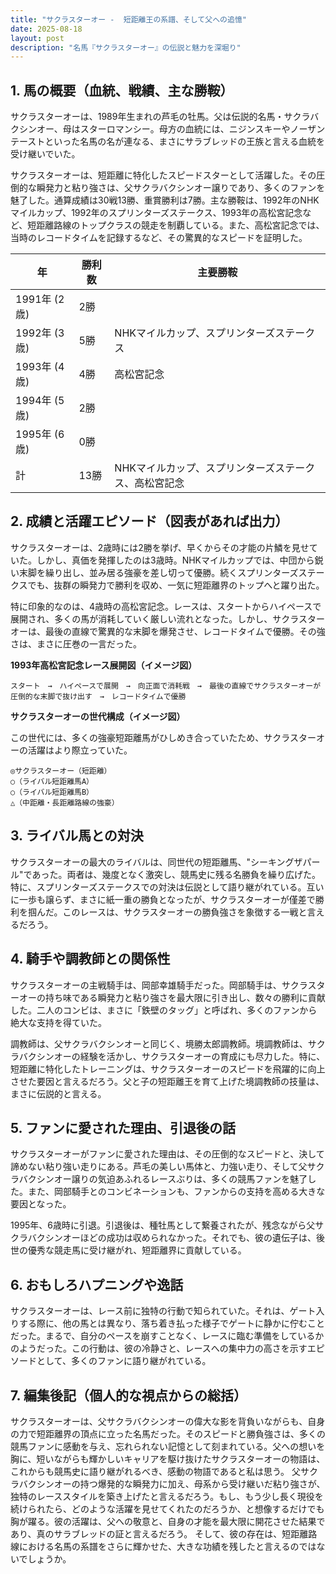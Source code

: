 ```yaml
---
title: "サクラスターオー -  短距離王の系譜、そして父への追憶"
date: 2025-08-18
layout: post
description: "名馬『サクラスターオー』の伝説と魅力を深堀り"
---
```


## 1. 馬の概要（血統、戦績、主な勝鞍）

サクラスターオーは、1989年生まれの芦毛の牡馬。父は伝説的名馬・サクラバクシンオー、母はスターロマンシー。母方の血統には、ニジンスキーやノーザンテーストといった名馬の名が連なる、まさにサラブレッドの王族と言える血統を受け継いでいた。

サクラスターオーは、短距離に特化したスピードスターとして活躍した。その圧倒的な瞬発力と粘り強さは、父サクラバクシンオー譲りであり、多くのファンを魅了した。通算成績は30戦13勝、重賞勝利は7勝。主な勝鞍は、1992年のNHKマイルカップ、1992年のスプリンターズステークス、1993年の高松宮記念など、短距離路線のトップクラスの競走を制覇している。また、高松宮記念では、当時のレコードタイムを記録するなど、その驚異的なスピードを証明した。

| 年 | 勝利数 | 主要勝鞍 |
|---|---|---|
| 1991年 (2歳) | 2勝 |  |
| 1992年 (3歳) | 5勝 | NHKマイルカップ、スプリンターズステークス |
| 1993年 (4歳) | 4勝 | 高松宮記念 |
| 1994年 (5歳) | 2勝 |  |
| 1995年 (6歳) | 0勝 |  |
| 計 | 13勝 | NHKマイルカップ、スプリンターズステークス、高松宮記念 |


## 2. 成績と活躍エピソード（図表があれば出力）

サクラスターオーは、2歳時には2勝を挙げ、早くからその才能の片鱗を見せていた。しかし、真価を発揮したのは3歳時。NHKマイルカップでは、中団から鋭い末脚を繰り出し、並み居る強豪を差し切って優勝。続くスプリンターズステークスでも、抜群の瞬発力で勝利を収め、一気に短距離界のトップへと躍り出た。

特に印象的なのは、4歳時の高松宮記念。レースは、スタートからハイペースで展開され、多くの馬が消耗していく厳しい流れとなった。しかし、サクラスターオーは、最後の直線で驚異的な末脚を爆発させ、レコードタイムで優勝。その強さは、まさに圧巻の一言だった。

**1993年高松宮記念レース展開図（イメージ図）**

```
スタート　→　ハイペースで展開　→　向正面で消耗戦　→　最後の直線でサクラスターオーが圧倒的な末脚で抜け出す　→　レコードタイムで優勝
```

**サクラスターオーの世代構成（イメージ図）**

この世代には、多くの強豪短距離馬がひしめき合っていたため、サクラスターオーの活躍はより際立っていた。

```
◎サクラスターオー（短距離）
○（ライバル短距離馬A）
○（ライバル短距離馬B）
△（中距離・長距離路線の強豪）
```


## 3. ライバル馬との対決

サクラスターオーの最大のライバルは、同世代の短距離馬、"シーキングザパール"であった。両者は、幾度となく激突し、競馬史に残る名勝負を繰り広げた。特に、スプリンターズステークスでの対決は伝説として語り継がれている。互いに一歩も譲らず、まさに紙一重の勝負となったが、サクラスターオーが僅差で勝利を掴んだ。このレースは、サクラスターオーの勝負強さを象徴する一戦と言えるだろう。


## 4. 騎手や調教師との関係性

サクラスターオーの主戦騎手は、岡部幸雄騎手だった。岡部騎手は、サクラスターオーの持ち味である瞬発力と粘り強さを最大限に引き出し、数々の勝利に貢献した。二人のコンビは、まさに「鉄壁のタッグ」と呼ばれ、多くのファンから絶大な支持を得ていた。

調教師は、父サクラバクシンオーと同じく、境勝太郎調教師。境調教師は、サクラバクシンオーの経験を活かし、サクラスターオーの育成にも尽力した。特に、短距離に特化したトレーニングは、サクラスターオーのスピードを飛躍的に向上させた要因と言えるだろう。父と子の短距離王を育て上げた境調教師の技量は、まさに伝説的と言える。


## 5. ファンに愛された理由、引退後の話

サクラスターオーがファンに愛された理由は、その圧倒的なスピードと、決して諦めない粘り強い走りにある。芦毛の美しい馬体と、力強い走り、そして父サクラバクシンオー譲りの気迫あふれるレースぶりは、多くの競馬ファンを魅了した。また、岡部騎手とのコンビネーションも、ファンからの支持を高める大きな要因となった。

1995年、6歳時に引退。引退後は、種牡馬として繋養されたが、残念ながら父サクラバクシンオーほどの成功は収められなかった。それでも、彼の遺伝子は、後世の優秀な競走馬に受け継がれ、短距離界に貢献している。


## 6. おもしろハプニングや逸話

サクラスターオーは、レース前に独特の行動で知られていた。それは、ゲート入りする際に、他の馬とは異なり、落ち着き払った様子でゲートに静かに佇むことだった。まるで、自分のペースを崩すことなく、レースに臨む準備をしているかのようだった。この行動は、彼の冷静さと、レースへの集中力の高さを示すエピソードとして、多くのファンに語り継がれている。


## 7. 編集後記（個人的な視点からの総括）

サクラスターオーは、父サクラバクシンオーの偉大な影を背負いながらも、自身の力で短距離界の頂点に立った名馬だった。そのスピードと勝負強さは、多くの競馬ファンに感動を与え、忘れられない記憶として刻まれている。父への想いを胸に、短いながらも輝かしいキャリアを駆け抜けたサクラスターオーの物語は、これからも競馬史に語り継がれるべき、感動の物語であると私は思う。  父サクラバクシンオーの持つ爆発的な瞬発力に加え、母系から受け継いだ粘り強さが、独特のレーススタイルを築き上げたと言えるだろう。もし、もう少し長く現役を続けられたら、どのような活躍を見せてくれたのだろうか、と想像するだけでも胸が躍る。彼の活躍は、父への敬意と、自身の才能を最大限に開花させた結果であり、真のサラブレッドの証と言えるだろう。  そして、彼の存在は、短距離路線における名馬の系譜をさらに輝かせた、大きな功績を残したと言えるのではないでしょうか。
